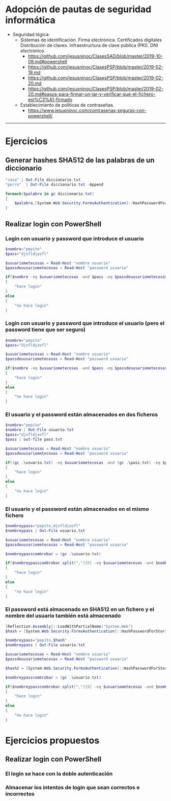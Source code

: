 # Adopción de pautas de seguridad informática
- Seguridad lógica:
  - Sistemas de identificación. Firma electrónica. Certificados digitales Distribución de claves. Infraestructura de clave pública (PKI). DNI electrónico.
    - https://github.com/jesusninoc/ClasesSAD/blob/master/2019-10-09.md#powershell
    - https://github.com/jesusninoc/ClasesPSP/blob/master/2019-02-19.md
    - https://github.com/jesusninoc/ClasesPSP/blob/master/2019-02-20.md
    - https://github.com/jesusninoc/ClasesPSP/blob/master/2019-02-20.md#pasos-para-firmar-un-jar-y-verificar-que-el-fichero-est%C3%A1-firmado
  - Establecimiento de políticas de contraseñas.
    - https://www.jesusninoc.com/contrasenas-seguras-con-powershell/

--------

# Ejercicios
## Generar hashes SHA512 de las palabras de un diccionario
```PowerShell
"casa" | Out-File diccionario.txt
"perro"  | Out-File diccionario.txt -Append

foreach($palabra in gc diccionario.txt)
{
    $palabra,[System.Web.Security.FormsAuthentication]::HashPasswordForStoringInConfigFile($palabra, "SHA512")
}
```

## Realizar login con PowerShell
### Login con usuario y password que introduce el usuario
```PowerShell
$nombre="pepito"
$pass="djsfldjasfl"

$usuariometecosas = Read-Host "nombre usuario"
$passdeuusariometecosas = Read-Host "password usuario"

if($nombre -eq $usuariometecosas -and $pass -eq $passdeuusariometecosas)
{
    "hace login"
}
else
{
    "no hace login"
}
```
### Login con usuario y password que introduce el usuario (pero el password tiene que ser seguro)
```PowerShell
$nombre="pepito"
$pass="djsfldjasfl"

$usuariometecosas = Read-Host "nombre usuario"
$passdeuusariometecosas = Read-Host "password usuario"

if($nombre -eq $usuariometecosas -and $pass -eq $passdeuusariometecosas)
{
    "hace login"
}
else
{
    "no hace login"
}
```
### El usuario y el password están almacenados en dos ficheros
```PowerShell
$nombre="pepito"
$nombre | Out-File usuario.txt
$pass="djsfldjasfl"
$pass | out-file pass.txt

$usuariometecosas = Read-Host "nombre usuario"
$passdeuusariometecosas = Read-Host "password usuario"

if((gc .\usuario.txt) -eq $usuariometecosas -and (gc .\pass.txt) -eq $passdeuusariometecosas)
{
    "hace login"
}
else
{
    "no hace login"
}
```
### El usuario y el password están almacenados en el mismo fichero
```PowerShell
$nombreypass="pepito,djsfldjasfl"
$nombreypass | Out-File usuario.txt

$usuariometecosas = Read-Host "nombre usuario"
$passdeuusariometecosas = Read-Host "password usuario"

$nombreypasscombrobar = (gc .\usuario.txt)

if($nombreypasscombrobar.split(",")[0] -eq $usuariometecosas -and $nombreypasscombrobar.split(",")[1] -eq $passdeuusariometecosas)
{
    "hace login"
}
else
{
    "no hace login"
}
```
### El password está almacenado en SHA512 en un fichero y el nombre del usuario también está almacenado
```PowerShell
[Reflection.Assembly]::LoadWithPartialName("System.Web")
$hash = [System.Web.Security.FormsAuthentication]::HashPasswordForStoringInConfigFile("hola", "SHA512")

$nombreypass="pepito,$hash"
$nombreypass | Out-File usuario.txt

$usuariometecosas = Read-Host "nombre usuario"
$passdeuusariometecosas = Read-Host "password usuario"

$hash2 = [System.Web.Security.FormsAuthentication]::HashPasswordForStoringInConfigFile($passdeuusariometecosas, "SHA512")

$nombreypasscombrobar = (gc .\usuario.txt)

if($nombreypasscombrobar.split(",")[0] -eq $usuariometecosas -and $nombreypasscombrobar.split(",")[1] -eq $hash2)
{
    "hace login"
}
else
{
    "no hace login"
}
```
# Ejercicios propuestos
## Realizar login con PowerShell
### El login se hace con la doble autenticación
### Almacenar los intentos de login que sean correctos e incorrectos
